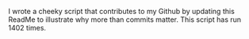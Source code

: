 I wrote a cheeky script that contributes to my Github by updating this ReadMe to illustrate why more than commits matter. This script has run 1402 times.